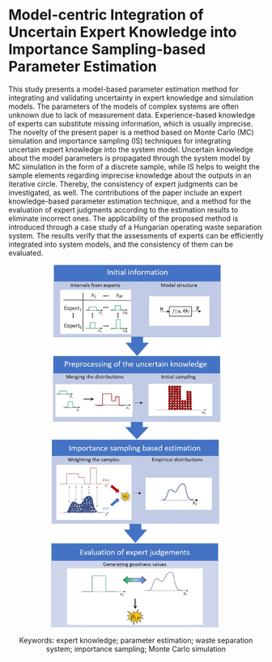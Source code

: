 # Model-centric Integration of Uncertain Expert Knowledge into Importance Sampling-based Parameter Estimation

This study presents a model-based parameter estimation method for integrating and validating uncertainty in expert knowledge and simulation models.
The parameters of the models of complex systems are often unknown due to lack of measurement data. Experience-based knowledge of experts can substitute missing information, which is usually imprecise. 
The novelty of the present paper is a method based on Monte Carlo (MC) simulation and importance sampling (IS) techniques for integrating uncertain expert knowledge into the system model. Uncertain knowledge about the model parameters is propagated through the system model by MC simulation in the form of a discrete sample, while IS helps to weight the sample elements regarding imprecise knowledge about the outputs in an iterative circle. Thereby, the consistency of expert judgments can be investigated, as well.
The contributions of the paper include an expert knowledge-based parameter estimation technique, and a method for the evaluation of expert judgments according to the estimation results to eliminate incorrect ones.
The applicability of the proposed method is introduced through a case study of a Hungarian operating waste separation system. 
The results verify that the assessments of experts can be efficiently integrated into system models, and the consistency of them can be evaluated.


   <div align="center">
  <img src="https://github.com/DataCentricSE/Importance_Sampling/blob/main/fig17g.jpg" alt="Figure_dt (3)" style="width: 35vw; min-width: 330px;">



Keywords: expert knowledge; parameter estimation; waste separation system; importance sampling; Monte Carlo simulation 
